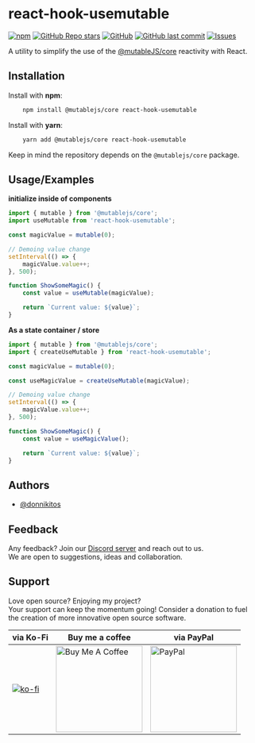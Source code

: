 # react-hook-usemutable

[![npm](https://img.shields.io/npm/dt/react-hook-usemutable?style=for-the-badge)](https://www.npmjs.com/package/react-hook-usemutable) [![GitHub Repo stars](https://img.shields.io/github/stars/donnikitos/react-hook-useMutable?label=GitHub%20Stars&style=for-the-badge)](https://github.com/donnikitos/react-hook-useMutable) [![GitHub](https://img.shields.io/github/license/donnikitos/react-hook-useMutable?color=blue&style=for-the-badge)](https://github.com/donnikitos/react-hook-useMutable/blob/master/LICENSE)
[![GitHub last commit](https://img.shields.io/github/last-commit/donnikitos/react-hook-useMutable?style=for-the-badge)](https://github.com/donnikitos/react-hook-useMutable) [![Issues](https://img.shields.io/github/issues/donnikitos/react-hook-useMutable?style=for-the-badge)](https://github.com/donnikitos/react-hook-useMutable/issues)

A utility to simplify the use of the [@mutableJS/core](https://www.npmjs.com/package/@mutablejs/core) reactivity with React.

## Installation

Install with **npm**:

```bash
    npm install @mutablejs/core react-hook-usemutable
```

Install with **yarn**:

```bash
    yarn add @mutablejs/core react-hook-usemutable
```

Keep in mind the repository depends on the `@mutablejs/core` package.

## Usage/Examples

**initialize inside of components**

```typescript
import { mutable } from '@mutablejs/core';
import useMutable from 'react-hook-usemutable';

const magicValue = mutable(0);

// Demoing value change
setInterval(() => {
	magicValue.value++;
}, 500);

function ShowSomeMagic() {
	const value = useMutable(magicValue);

	return `Current value: ${value}`;
}
```

**As a state container / store**

```typescript
import { mutable } from '@mutablejs/core';
import { createUseMutable } from 'react-hook-usemutable';

const magicValue = mutable(0);

const useMagicValue = createUseMutable(magicValue);

// Demoing value change
setInterval(() => {
	magicValue.value++;
}, 500);

function ShowSomeMagic() {
	const value = useMagicValue();

	return `Current value: ${value}`;
}
```

## Authors

-   [@donnikitos](https://www.github.com/donnikitos)

## Feedback

Any feedback? Join our [Discord server](https://discord.gg/gNdgy8uS3R) and reach out to us.\
We are open to suggestions, ideas and collaboration.

## Support

Love open source? Enjoying my project?\
Your support can keep the momentum going! Consider a donation to fuel the creation of more innovative open source software.

| via Ko-Fi                                                                         | Buy me a coffee                                                                                                                                                 | via PayPal                                                                                                                                                             |
| --------------------------------------------------------------------------------- | --------------------------------------------------------------------------------------------------------------------------------------------------------------- | ---------------------------------------------------------------------------------------------------------------------------------------------------------------------- |
| [![ko-fi](https://ko-fi.com/img/githubbutton_sm.svg)](https://ko-fi.com/Y8Y2ALMG) | <a href="https://www.buymeacoffee.com/donnikitos" target="_blank"><img src="https://nititech.de/donate-buymeacoffee.png" alt="Buy Me A Coffee" width="174"></a> | <a href="https://www.paypal.com/donate/?hosted_button_id=EPXZPRTR7JHDW" target="_blank"><img src="https://nititech.de/donate-paypal.png" alt="PayPal" width="174"></a> |
